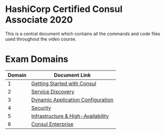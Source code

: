 # HashiCorp Certified Consul Associate 2020

This is a central document which contains all the commands and code files used throughout the video course.


# Exam Domains

| Domain | Document Link |
| ------ | ------ |
| 1 | [Getting Started with Consul][PlDa] |
| 2 | [Service Discovery][PlDb] |
| 3 | [Dynamic Application Configuration][PlDc]
| 4 | [Security][PlDe] |
| 5 | [Infrastructure & High-Availability][PlDf] |
| 6 | [Consul Enterprise][PlDg] |


   [PlDa]: <https://github.com/zealvora/hashicorp-certified-consul/blob/main/domain-1-getting-started>
   [PlDb]: <https://github.com/zealvora/hashicorp-certified-consul/blob/main/domain-2-service-discovery>
   [PlDc]: <https://github.com/zealvora/hashicorp-certified-consul/blob/main/domain-3-dynamic-app-configs>
   [PlDe]: <https://github.com/zealvora/hashicorp-certified-consul/blob/main/domain-4-security>
   [PlDf]: <https://github.com/zealvora/hashicorp-certified-consul/blob/main/domain-5-high-availability>
   [PlDg]: <https://github.com/zealvora/hashicorp-certified-consul/blob/main/domain-6-consul-enterprise>
